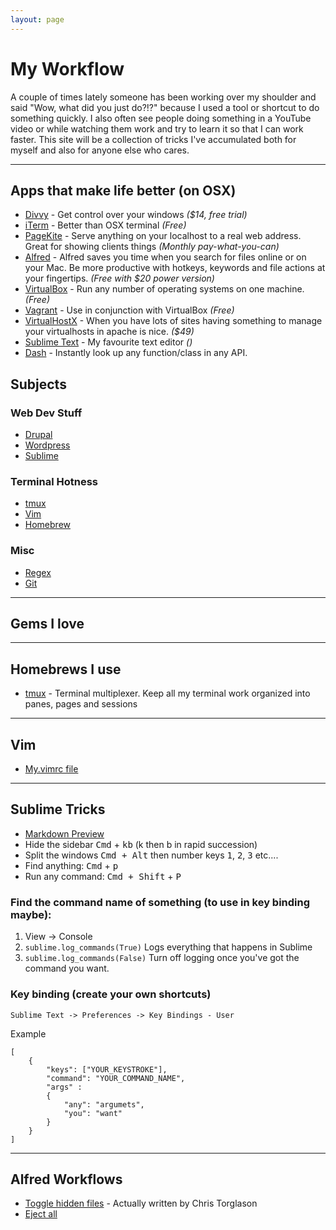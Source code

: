 ```yaml
---
layout: page
---
```


# My Workflow

A couple of times lately someone has been working over my shoulder and said "Wow, what did you just do?!?" because I used a tool or shortcut to do something quickly. I also often see people doing something in a YouTube video or while watching them work and try to learn it so that I can work faster. This site will be a collection of tricks I've accumulated both for myself and also for anyone else who cares.


--------------------------

## Apps that make life better (on OSX)

* [Divvy](http://mizage.com/divvy/) - Get control over your windows *($14, free trial)*
* [iTerm](http://www.iterm2.com/) - Better than OSX terminal *(Free)*
* [PageKite](http://pagekite.net/) - Serve anything on your localhost to a real web address. Great for showing clients things *(Monthly pay-what-you-can)*
* [Alfred](http://www.alfredapp.com/) - Alfred saves you time when you search for files online or on your Mac. Be more productive with hotkeys, keywords and file actions at your fingertips. *(Free with $20 power version)*
* [VirtualBox](https://www.virtualbox.org/) - Run any number of operating systems on one machine. *(Free)*
* [Vagrant](http://www.vagrantup.com/) - Use in conjunction with VirtualBox *(Free)*
* [VirtualHostX](http://clickontyler.com/virtualhostx/) - When you have lots of sites having something to manage your virtualhosts in apache is nice. *($49)*
* [Sublime Text](http://www.sublimetext.com/) - My favourite text editor *()*
* [Dash](http://kapeli.com/dash) - Instantly look up any function/class in any API.


## Subjects

### Web Dev Stuff

* [Drupal](drupal/index.html)
* [Wordpress](wordpress/index.html)
* [Sublime](sublime/index.html)

### Terminal Hotness

* [tmux](tmux/index.html)
* [Vim](vim/index.html)
* [Homebrew](misc/homebrew.html)
### Misc

* [Regex](misc/regex)
* [Git](misc/git)


--------------------------

## Gems I love

--------------------------
## Homebrews I use

* [tmux](http://tmux.sourceforge.net/) - Terminal multiplexer. Keep all my terminal work organized into panes, pages and sessions

--------------------------

## Vim

* [My.vimrc file](https://github.com/MattReimer/my-workflow/blob/gh-pages/files/vim/.vimrc)

--------------------------

## Sublime Tricks

* [Markdown Preview](sublime/md-preview.html)
* Hide the sidebar <kbd>Cmd</kbd> + <kbd>kb</kbd> (k then b in rapid succession)
* Split the windows <kbd>Cmd + Alt</kbd> then number keys <kbd>1</kbd>, <kbd>2</kbd>, <kbd>3</kbd> etc....
* Find anything: <kbd>Cmd</kbd> + <kbd>p</kbd>
* Run any command: <kbd>Cmd + Shift</kbd> + <kbd>P</kbd>

### Find the command name of something (to use in key binding maybe):

1. View -> Console
2. `sublime.log_commands(True)` Logs everything that happens in Sublime
4. `sublime.log_commands(False)` Turn off logging once you've got the command you want.

### Key binding (create your own shortcuts)

`Sublime Text -> Preferences -> Key Bindings - User`

Example 

```
[
	{ 
		"keys": ["YOUR_KEYSTROKE"], 
		"command": "YOUR_COMMAND_NAME",
		"args" :
		{
			"any": "argumets", 
			"you": "want"
		}
	}
]
```

--------------------------

## Alfred Workflows

* [Toggle hidden files](https://github.com/MattReimer/my-workflow/raw/gh-pages/files/alfred/Toggle%20hidden%20files.alfredworkflow) - Actually written by Chris Torglason
* [Eject all](http://alfredtips.tumblr.com/post/3422385132/the-one-in-which-you-want-to-eject-all-with)